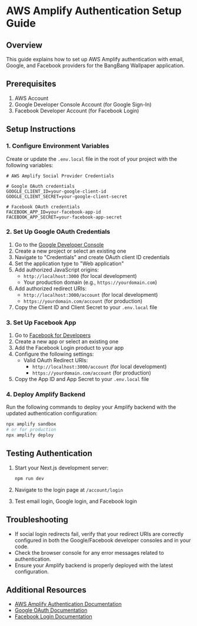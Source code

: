 # AWS Amplify Authentication Setup Guide

## Overview

This guide explains how to set up AWS Amplify authentication with email, Google, and Facebook providers for the BangBang Wallpaper application.

## Prerequisites

1. AWS Account
2. Google Developer Console Account (for Google Sign-In)
3. Facebook Developer Account (for Facebook Login)

## Setup Instructions

### 1. Configure Environment Variables

Create or update the `.env.local` file in the root of your project with the following variables:

```
# AWS Amplify Social Provider Credentials

# Google OAuth credentials
GOOGLE_CLIENT_ID=your-google-client-id
GOOGLE_CLIENT_SECRET=your-google-client-secret

# Facebook OAuth credentials
FACEBOOK_APP_ID=your-facebook-app-id
FACEBOOK_APP_SECRET=your-facebook-app-secret
```

### 2. Set Up Google OAuth Credentials

1. Go to the [Google Developer Console](https://console.developers.google.com/)
2. Create a new project or select an existing one
3. Navigate to "Credentials" and create OAuth client ID credentials
4. Set the application type to "Web application"
5. Add authorized JavaScript origins:
   - `http://localhost:3000` (for local development)
   - Your production domain (e.g., `https://yourdomain.com`)
6. Add authorized redirect URIs:
   - `http://localhost:3000/account` (for local development)
   - `https://yourdomain.com/account` (for production)
7. Copy the Client ID and Client Secret to your `.env.local` file

### 3. Set Up Facebook App

1. Go to [Facebook for Developers](https://developers.facebook.com/)
2. Create a new app or select an existing one
3. Add the Facebook Login product to your app
4. Configure the following settings:
   - Valid OAuth Redirect URIs:
     - `http://localhost:3000/account` (for local development)
     - `https://yourdomain.com/account` (for production)
5. Copy the App ID and App Secret to your `.env.local` file

### 4. Deploy Amplify Backend

Run the following commands to deploy your Amplify backend with the updated authentication configuration:

```bash
npx amplify sandbox
# or for production
npx amplify deploy
```

## Testing Authentication

1. Start your Next.js development server:
   ```bash
   npm run dev
   ```

2. Navigate to the login page at `/account/login`
3. Test email login, Google login, and Facebook login

## Troubleshooting

- If social login redirects fail, verify that your redirect URIs are correctly configured in both the Google/Facebook developer consoles and in your code.
- Check the browser console for any error messages related to authentication.
- Ensure your Amplify backend is properly deployed with the latest configuration.

## Additional Resources

- [AWS Amplify Authentication Documentation](https://docs.amplify.aws/gen2/build-a-backend/auth/)
- [Google OAuth Documentation](https://developers.google.com/identity/protocols/oauth2)
- [Facebook Login Documentation](https://developers.facebook.com/docs/facebook-login/)